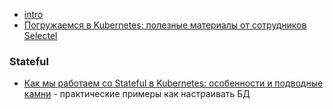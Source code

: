 - [intro](https://habr.com/ru/articles/777728/)
- [Погружаемся в Kubernetes: полезные материалы от сотрудников Selectel](https://habr.com/ru/companies/selectel/articles/796301/)

### Stateful

- [Как мы работаем со Stateful в Kubernetes: особенности и подводные камни](https://habr.com/ru/companies/flant/articles/809377/) - практические примеры как настраивать БД